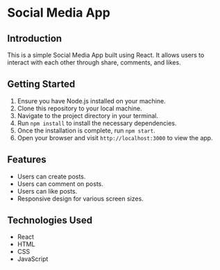 # Social Media App

## Introduction
This is a simple Social Media App built using React. It allows users to interact with each other through share, comments, and likes.

## Getting Started
1. Ensure you have Node.js installed on your machine.
2. Clone this repository to your local machine.
3. Navigate to the project directory in your terminal.
4. Run `npm install` to install the necessary dependencies.
5. Once the installation is complete, run `npm start`.
6. Open your browser and visit `http://localhost:3000` to view the app.

## Features
- Users can create posts.
- Users can comment on posts.
- Users can like posts.
- Responsive design for various screen sizes.

## Technologies Used
- React
- HTML
- CSS
- JavaScript
